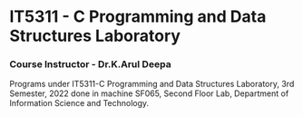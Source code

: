 # IT5311 - C Programming and Data Structures Laboratory
###  Course Instructor - Dr.K.Arul Deepa
Programs under IT5311-C Programming and Data Structures Laboratory, 3rd Semester, 2022 done in machine SF065, Second Floor Lab, Department of Information Science and Technology.
